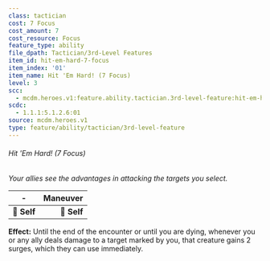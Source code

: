 ```yaml
---
class: tactician
cost: 7 Focus
cost_amount: 7
cost_resource: Focus
feature_type: ability
file_dpath: Tactician/3rd-Level Features
item_id: hit-em-hard-7-focus
item_index: '01'
item_name: Hit 'Em Hard! (7 Focus)
level: 3
scc:
  - mcdm.heroes.v1:feature.ability.tactician.3rd-level-feature:hit-em-hard-7-focus
scdc:
  - 1.1.1:5.1.2.6:01
source: mcdm.heroes.v1
type: feature/ability/tactician/3rd-level-feature
---
```


###### Hit 'Em Hard! (7 Focus)

*Your allies see the advantages in attacking the targets you select.*

| **-**       | **Maneuver** |
| ----------- | -----------: |
| **📏 Self** |  **🎯 Self** |

**Effect:** Until the end of the encounter or until you are dying, whenever you or any ally deals damage to a target marked by you, that creature gains 2 surges, which they can use immediately.
